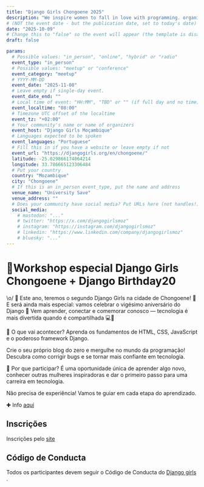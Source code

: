 ```yaml
---
title: "Django Girls Chongoene 2025"
description: "We inspire women to fall in love with programming. organizing a free Python and Django workshops, with open sourced online tutorials and curate amazing first experiences with technology."
# (NOT the event date - but the publication date, set to today's date)
date: "2025-10-09"
# Change this to "false" so the event will appear (the template is disabled)
draft: false

params:
  # Possible values: "in_person", "online", "hybrid" or "radio"
  event_type: "in_person"
  # Possible values: "meetup" or "conference"
  event_category: "meetup"
  # YYYY-MM-DD
  event_date: "2025-11-08"
  # Leave empty if single-day event.
  event_date_end: ""
  # Local time of event: "HH:MM", "TBD" or "" (if full day and no time)
  event_localtime: "08:00"
  # Timezone UTC offset of the localtime
  event_tz: "+02:00"
  # Your community's name or name of organizers
  event_host: "Django Girls Moçambique"
  # Languages expected to be spoken
  event_languages: "Portuguese"
  # Fill this in if you have a website or leave empty if not
  event_url: "https://djangogirls.org/en/chongoene/"
  latitude: -25.029866174064214
  longitude: 33.786665123306484
  # Put your country
  country: "Mozambique"
  city: "Chongoene"
  # If this is an in_person event_type, put the name and address
  venue_name: "University Save"
  venue_address: ""
  # Does your community have social media? Put URLs here (not handles!)
  social_media:
    # mastodon: "..."
    # twitter: "https://x.com/djangogirlsmoz"
    # instagram: "https://instagram.com/djangogirlsmoz"
    # linkedin: "https://www.linkedin.com/company/djangogirlsmoz"
    # bluesky: "..."
---
```


<!-- Name of the event -->
# 🎂Workshop especial Django Girls Chongoene + Django Birthday20

<!-- Event description goes here -->
\o/
🚀 Este ano, teremos o segundo Django Girls na cidade de Chongoene! 🎉
E será ainda mais especial: vamos celebrar o vigésimo aniversário do Django 🎂
Vem aprender, conectar e comemorar conosco — tecnologia é mais divertida quando é compartilhada 💻💫

🔸 O que vai acontecer?
Aprenda os fundamentos de HTML, CSS, JavaScript e o poderoso framework Django.

Crie o seu próprio blog do zero e mergulhe no mundo da programação!
Descubra como corrigir bugs e se tornar mais confiante em tecnologia.

🔸 Por que participar?
É uma oportunidade única de aprender algo novo, conhecer outras mulheres inspiradoras e dar o primeiro passo para uma carreira em tecnologia.

Não precisa de experiência! Vamos te guiar em cada etapa do aprendizado.

✚ Info [aquí](https://djangogirls.org/en/chongoene/)

## Inscrições

Inscrições pelo [site](https://djangogirls.org/en/chongoene/apply)

<!-- Put a link to your signup form and instructions on how to attend -->

## Código de Conducta

<!-- Replace with other CoC if needed -->

Todos os participantes devem seguir o Código de Conducta do [Django girls ](https://djangogirls.org/coc/en/).
